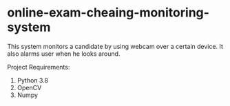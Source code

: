 # online-exam-cheaing-monitoring-system
This system monitors a candidate by using  webcam over a certain device. It also alarms user when he looks around.

Project Requirements:
1. Python 3.8
2. OpenCV
3. Numpy
